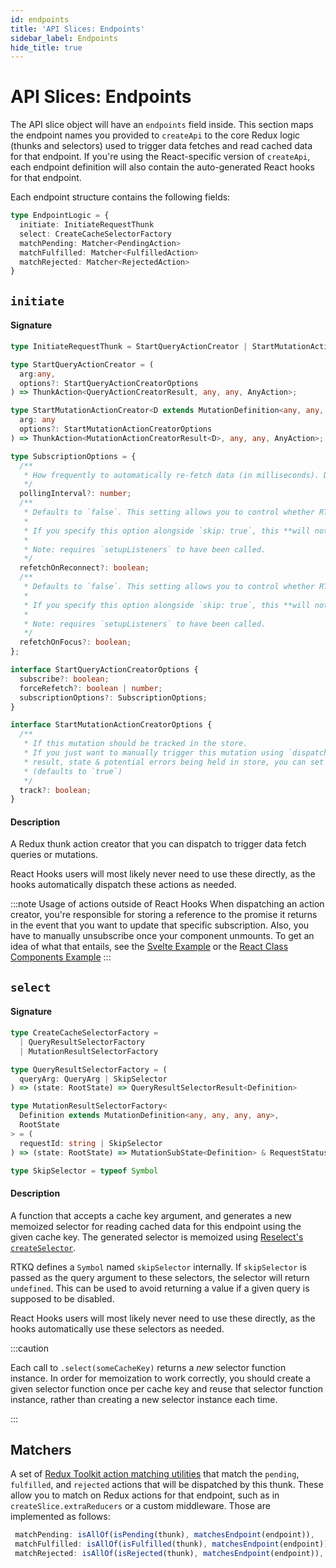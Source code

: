 ```yaml
---
id: endpoints
title: 'API Slices: Endpoints'
sidebar_label: Endpoints
hide_title: true
---
```


# API Slices: Endpoints

The API slice object will have an `endpoints` field inside. This section maps the endpoint names you provided to `createApi` to the core Redux logic (thunks and selectors) used to trigger data fetches and read cached data for that endpoint. If you're using the React-specific version of `createApi`, each endpoint definition will also contain the auto-generated React hooks for that endpoint.

Each endpoint structure contains the following fields:

```ts
type EndpointLogic = {
  initiate: InitiateRequestThunk
  select: CreateCacheSelectorFactory
  matchPending: Matcher<PendingAction>
  matchFulfilled: Matcher<FulfilledAction>
  matchRejected: Matcher<RejectedAction>
}
```

## `initiate`

#### Signature

```ts
type InitiateRequestThunk = StartQueryActionCreator | StartMutationActionCreator;

type StartQueryActionCreator = (
  arg:any,
  options?: StartQueryActionCreatorOptions
) => ThunkAction<QueryActionCreatorResult, any, any, AnyAction>;

type StartMutationActionCreator<D extends MutationDefinition<any, any, any, any>> = (
  arg: any
  options?: StartMutationActionCreatorOptions
) => ThunkAction<MutationActionCreatorResult<D>, any, any, AnyAction>;

type SubscriptionOptions = {
  /**
   * How frequently to automatically re-fetch data (in milliseconds). Defaults to `0` (off).
   */
  pollingInterval?: number;
  /**
   * Defaults to `false`. This setting allows you to control whether RTK Query will try to refetch all subscribed queries after regaining a network connection.
   *
   * If you specify this option alongside `skip: true`, this **will not be evaluated** until `skip` is false.
   *
   * Note: requires `setupListeners` to have been called.
   */
  refetchOnReconnect?: boolean;
  /**
   * Defaults to `false`. This setting allows you to control whether RTK Query will try to refetch all subscribed queries after the application window regains focus.
   *
   * If you specify this option alongside `skip: true`, this **will not be evaluated** until `skip` is false.
   *
   * Note: requires `setupListeners` to have been called.
   */
  refetchOnFocus?: boolean;
};

interface StartQueryActionCreatorOptions {
  subscribe?: boolean;
  forceRefetch?: boolean | number;
  subscriptionOptions?: SubscriptionOptions;
}

interface StartMutationActionCreatorOptions {
  /**
   * If this mutation should be tracked in the store.
   * If you just want to manually trigger this mutation using `dispatch` and don't care about the
   * result, state & potential errors being held in store, you can set this to false.
   * (defaults to `true`)
   */
  track?: boolean;
}
```

#### Description

A Redux thunk action creator that you can dispatch to trigger data fetch queries or mutations.

React Hooks users will most likely never need to use these directly, as the hooks automatically dispatch these actions as needed.

:::note Usage of actions outside of React Hooks
When dispatching an action creator, you're responsible for storing a reference to the promise it returns in the event that you want to update that specific subscription. Also, you have to manually unsubscribe once your component unmounts. To get an idea of what that entails, see the [Svelte Example](../../../usage/rtk-query/examples.mdx#svelte) or the [React Class Components Example](../../../usage/rtk-query/examples.mdx#react-class-components)
:::

## `select`

#### Signature

```ts
type CreateCacheSelectorFactory =
  | QueryResultSelectorFactory
  | MutationResultSelectorFactory

type QueryResultSelectorFactory = (
  queryArg: QueryArg | SkipSelector
) => (state: RootState) => QueryResultSelectorResult<Definition>

type MutationResultSelectorFactory<
  Definition extends MutationDefinition<any, any, any, any>,
  RootState
> = (
  requestId: string | SkipSelector
) => (state: RootState) => MutationSubState<Definition> & RequestStatusFlags

type SkipSelector = typeof Symbol
```

#### Description

A function that accepts a cache key argument, and generates a new memoized selector for reading cached data for this endpoint using the given cache key. The generated selector is memoized using [Reselect's `createSelector`](https://redux-toolkit.js.org/api/createSelector).

RTKQ defines a `Symbol` named `skipSelector` internally. If `skipSelector` is passed as the query argument to these selectors, the selector will return `undefined`. This can be used to avoid returning a value if a given query is supposed to be disabled.

React Hooks users will most likely never need to use these directly, as the hooks automatically use these selectors as needed.

:::caution

Each call to `.select(someCacheKey)` returns a _new_ selector function instance. In order for memoization to work correctly, you should create a given selector function once per cache key and reuse that selector function instance, rather than creating a new selector instance each time.

:::

## Matchers

A set of [Redux Toolkit action matching utilities](https://redux-toolkit.js.org/api/matching-utilities) that match the `pending`, `fulfilled`, and `rejected` actions that will be dispatched by this thunk. These allow you to match on Redux actions for that endpoint, such as in `createSlice.extraReducers` or a custom middleware. Those are implemented as follows:

```ts
 matchPending: isAllOf(isPending(thunk), matchesEndpoint(endpoint)),
 matchFulfilled: isAllOf(isFulfilled(thunk), matchesEndpoint(endpoint)),
 matchRejected: isAllOf(isRejected(thunk), matchesEndpoint(endpoint)),
```
